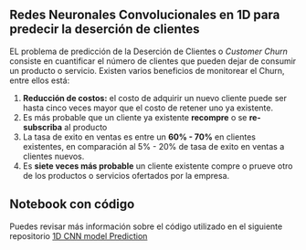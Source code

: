 ## Redes Neuronales Convolucionales en 1D para predecir la deserción de clientes

EL problema de predicción de la Deserción de Clientes o _Customer Churn_ consiste en cuantificar el número de clientes que pueden dejar de consumir un producto o servicio.
Existen varios beneficios de monitorear el Churn, entre ellos está:
1. **Reducción de costos:** el costo de adquirir un nuevo cliente puede ser hasta cinco veces mayor que el costo de retener uno ya existente. 
2. Es más probable que un cliente ya existente **recompre** o se **re-subscriba** al producto
3. La tasa de exito en ventas es entre un **60% - 70%** en clientes existentes, en comparación al 5% - 20% de tasa de exito en ventas a clientes nuevos.
4. Es **siete veces más probable** un cliente existente compre o prueve otro de los productos o servicios ofertados por la empresa.

## Notebook con código 
Puedes revisar más información sobre el código utilizado en el siguiente repositorio [1D CNN model Prediction](https://github.com/raquelvargas16/ibm-projects/blob/master/Churn%201D%20CNN%20model%20(One-Hot%20Encoding).ipynb)

